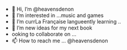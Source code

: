 - 👋 Hi, I’m @heavensdenon
- 👀 I’m interested in ...music and games
- 🌱 I’m currLa Française langueently learning ..
- 💞️ I’m new ideas for my next book
- ooking to collaborate on ...
- 📫 How to reach me ...
@heavensdenon
<!---
heavensdenon/heavensdenon is a ✨ special ✨ repository because its `README.md` (this file) appears on your GitHub profile.
You can click the Preview link to take a look at your changes.
--->
